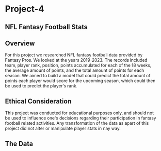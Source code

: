 # Project-4
## NFL Fantasy Football Stats
## Overview
For this project we researched NFL fantasy football data provided by Fantasy Pros. We looked at the years 2019-2023. The records included team, player rank, position, points accumulated for each of the 18 weeks, the average amount of points, and the total amount of points for each season. We aimed to build a model that could predict the total amount of points each player would score for the upcoming season, which could then be used to predict the player's rank.
## Ethical Consideration
This project was conducted for educational purposes only, and should not be used to influence one's decisions regarding their participation in fantasy football related activities. Any transformation of the data as apart of this project did not alter or manipulate player stats in nay way.
## The Data

